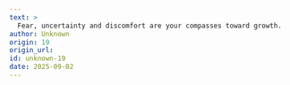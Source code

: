 ```yaml
---
text: >
  Fear, uncertainty and discomfort are your compasses toward growth.
author: Unknown
origin: 19
origin_url:
id: unknown-19
date: 2025-09-02 
---
```

